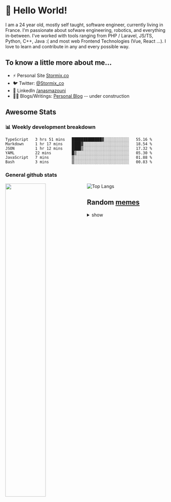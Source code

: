 # 👋 Hello World!

I am a 24 year old, mostly self taught, software engineer, currently living in France. I'm passionate about sofware engineering, robotics, and everything in-between. I've worked with tools ranging from PHP / Laravel, JS/TS, Python, C++, Java :( and most web Frontend Technologies (Vue, React ...). I love to learn and contribute in any and every possible way.

## To know a little more about me...

- ⚡ Personal Site [Stormix.co](http://stormix.co/)
- 🐦 Twitter: [@Stormix_co](https://twitter.com/stormix_co)
- 👥 LinkedIn [/anasmazouni](https://linkedin.com/in/anasmazouni)
- 👨‍💻 Blogs/Writings: [Personal Blog](https://blog.anasmazouni.dev/) -- under construction

## Awesome Stats

### :bar_chart: Weekly development breakdown

<!--START_SECTION:waka-->

```text
TypeScript   3 hrs 51 mins   █████████████▓░░░░░░░░░░░   55.16 %
Markdown     1 hr 17 mins    ████▓░░░░░░░░░░░░░░░░░░░░   18.54 %
JSON         1 hr 12 mins    ████▒░░░░░░░░░░░░░░░░░░░░   17.32 %
YAML         22 mins         █▒░░░░░░░░░░░░░░░░░░░░░░░   05.30 %
JavaScript   7 mins          ▒░░░░░░░░░░░░░░░░░░░░░░░░   01.88 %
Bash         3 mins          ▒░░░░░░░░░░░░░░░░░░░░░░░░   00.83 %
```

<!--END_SECTION:waka-->


### General github stats

[<img align="left" width="50%" src="https://github-readme-stats.vercel.app/api?username=stormix&count_private=true&show_icons=true&theme=radical" />](https://github-readme-stats.vercel.app/api?username=stormix&count_private=true&show_icons=true&theme=radical)
![Top Langs](https://github-readme-stats.vercel.app/api/top-langs/?username=stormix&hide=TeX&layout=compact&theme=radical)


## Random [memes](https://github.com/Stormix/memes/)
<details>
<summary> show
</summary>
  
  ![meme](https://memes.stormix.co/send/memes)
</details>



